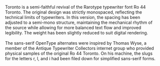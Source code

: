 
Toronto is a semi-faithful revival of the Rarotype typewriter font Ro 44 Toronto. The original design was strictly monospaced, reflecting the technical limits of typewriters. In this version, the spacing has been adjusted to a semi-mono structure, maintaining the mechanical rhythm of the source while allowing for more balanced text flow and improved legibility. The weight has been slightly reduced to suit digital rendering.
<br><br>The sans-serif OpenType alternates were inspired by Thomas Wyse, a member of the Antique Typewriter Collectors internet group who provided physical samples of the original Ro 44 Toronto. On his machine, the slugs for the letters r, l, and i had been filed down for simplified sans-serif forms.
